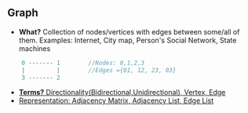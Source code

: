 ## Graph
- **What?** Collection of nodes/vertices with edges between some/all of them. Examples: Internet, City map, Person's Social Network, State machines
```c
    0 ------- 1        //Nodes: 0,1,2,3
    |         |        //Edges ={01, 12, 23, 03}
    3 ------- 2    
```
- [**Terms?** Directionality(Bidirectional,Unidirectional), Vertex, Edge](Terms.md)
- [Representation: Adjacency Matrix, Adjacency List, Edge List](creation-represention)
